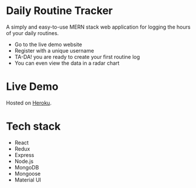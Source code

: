 # Daily Routine Tracker

A simply and easy-to-use MERN stack web application for logging the hours of your daily routines.

- Go to the live demo website
- Register with a unique username
- TA-DA! you are ready to create your first routine log
- You can even view the data in a radar chart

# Live Demo

Hosted on [Heroku](https://mern-daily-routine-tracker.herokuapp.com/).

# Tech stack

- React
- Redux
- Express
- Node.js
- MongoDB
- Mongoose
- Material UI
